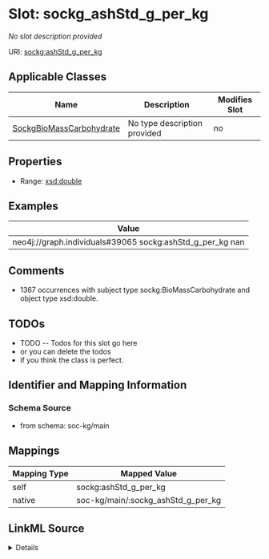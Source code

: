 

# Slot: sockg_ashStd_g_per_kg


_No slot description provided_





URI: [sockg:ashStd_g_per_kg](http://www.semanticweb.org/sockg/ontologies/2024/0/soil-carbon-ontology/ashStd_g_per_kg)



<!-- no inheritance hierarchy -->





## Applicable Classes

| Name | Description | Modifies Slot |
| --- | --- | --- |
| [SockgBioMassCarbohydrate](../classes/SockgBioMassCarbohydrate.md) | No type description provided |  no  |







## Properties

* Range: [xsd:double](http://www.w3.org/2001/XMLSchema#double)






## Examples

| Value |
| --- |
| neo4j://graph.individuals#39065 sockg:ashStd_g_per_kg nan |

## Comments

* 1367 occurrences with subject type sockg:BioMassCarbohydrate and object type xsd:double.

## TODOs

* TODO -- Todos for this slot go here
* or you can delete the todos
* if you think the class is perfect.

## Identifier and Mapping Information







### Schema Source


* from schema: soc-kg/main




## Mappings

| Mapping Type | Mapped Value |
| ---  | ---  |
| self | sockg:ashStd_g_per_kg |
| native | soc-kg/main/:sockg_ashStd_g_per_kg |




## LinkML Source

<details>
```yaml
name: sockg_ashStd_g_per_kg
description: No slot description provided
todos:
- TODO -- Todos for this slot go here
- or you can delete the todos
- if you think the class is perfect.
comments:
- 1367 occurrences with subject type sockg:BioMassCarbohydrate and object type xsd:double.
examples:
- value: neo4j://graph.individuals#39065 sockg:ashStd_g_per_kg nan
from_schema: soc-kg/main
rank: 1000
slot_uri: sockg:ashStd_g_per_kg
alias: sockg_ashStd_g_per_kg
domain_of:
- sockg_BioMassCarbohydrate
range: double

```
</details>